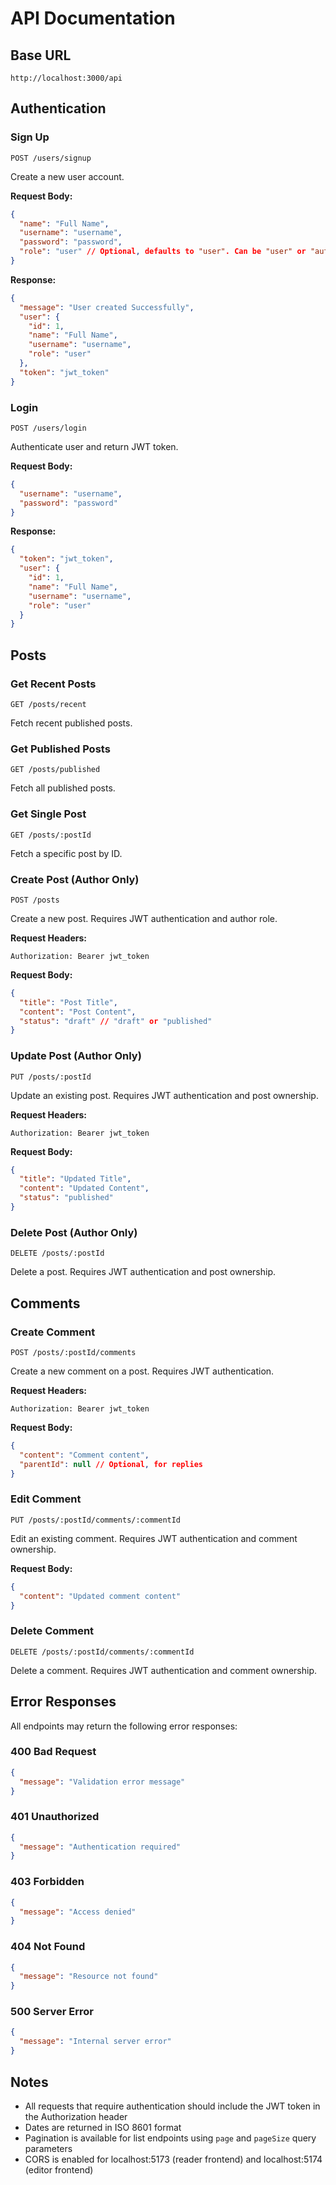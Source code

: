 # API Documentation

## Base URL

```
http://localhost:3000/api
```

## Authentication

### Sign Up

```http
POST /users/signup
```

Create a new user account.

**Request Body:**

```json
{
  "name": "Full Name",
  "username": "username",
  "password": "password",
  "role": "user" // Optional, defaults to "user". Can be "user" or "author"
}
```

**Response:**

```json
{
  "message": "User created Successfully",
  "user": {
    "id": 1,
    "name": "Full Name",
    "username": "username",
    "role": "user"
  },
  "token": "jwt_token"
}
```

### Login

```http
POST /users/login
```

Authenticate user and return JWT token.

**Request Body:**

```json
{
  "username": "username",
  "password": "password"
}
```

**Response:**

```json
{
  "token": "jwt_token",
  "user": {
    "id": 1,
    "name": "Full Name",
    "username": "username",
    "role": "user"
  }
}
```

## Posts

### Get Recent Posts

```http
GET /posts/recent
```

Fetch recent published posts.

### Get Published Posts

```http
GET /posts/published
```

Fetch all published posts.

### Get Single Post

```http
GET /posts/:postId
```

Fetch a specific post by ID.

### Create Post (Author Only)

```http
POST /posts
```

Create a new post. Requires JWT authentication and author role.

**Request Headers:**

```
Authorization: Bearer jwt_token
```

**Request Body:**

```json
{
  "title": "Post Title",
  "content": "Post Content",
  "status": "draft" // "draft" or "published"
}
```

### Update Post (Author Only)

```http
PUT /posts/:postId
```

Update an existing post. Requires JWT authentication and post ownership.

**Request Headers:**

```
Authorization: Bearer jwt_token
```

**Request Body:**

```json
{
  "title": "Updated Title",
  "content": "Updated Content",
  "status": "published"
}
```

### Delete Post (Author Only)

```http
DELETE /posts/:postId
```

Delete a post. Requires JWT authentication and post ownership.

## Comments

### Create Comment

```http
POST /posts/:postId/comments
```

Create a new comment on a post. Requires JWT authentication.

**Request Headers:**

```
Authorization: Bearer jwt_token
```

**Request Body:**

```json
{
  "content": "Comment content",
  "parentId": null // Optional, for replies
}
```

### Edit Comment

```http
PUT /posts/:postId/comments/:commentId
```

Edit an existing comment. Requires JWT authentication and comment ownership.

**Request Body:**

```json
{
  "content": "Updated comment content"
}
```

### Delete Comment

```http
DELETE /posts/:postId/comments/:commentId
```

Delete a comment. Requires JWT authentication and comment ownership.

## Error Responses

All endpoints may return the following error responses:

### 400 Bad Request

```json
{
  "message": "Validation error message"
}
```

### 401 Unauthorized

```json
{
  "message": "Authentication required"
}
```

### 403 Forbidden

```json
{
  "message": "Access denied"
}
```

### 404 Not Found

```json
{
  "message": "Resource not found"
}
```

### 500 Server Error

```json
{
  "message": "Internal server error"
}
```

## Notes

- All requests that require authentication should include the JWT token in the Authorization header
- Dates are returned in ISO 8601 format
- Pagination is available for list endpoints using `page` and `pageSize` query parameters
- CORS is enabled for localhost:5173 (reader frontend) and localhost:5174 (editor frontend)
